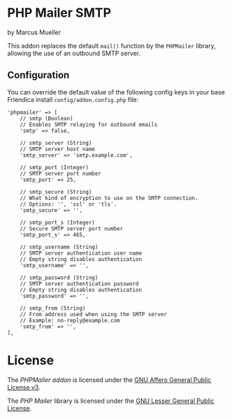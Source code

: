 PHP Mailer SMTP
============

by Marcus Mueller

This addon replaces the default `mail()` function by the `PHPMailer` library, allowing the use of an outbound SMTP server.

Configuration
-------------

You can override the default value of the following config keys in your base Friendica install `config/addon.config.php` file:

	'phpmailer' => [
        // smtp (Boolean)
        // Enables SMTP relaying for outbound emails
        'smtp' => false,

        // smtp_server (String)
        // SMTP server host name
        'smtp_server' => 'smtp.example.com',

        // smtp_port (Integer)
        // SMTP server port number
        'smtp_port' => 25,

        // smtp_secure (String)
        // What kind of encryption to use on the SMTP connection.
        // Options: '', 'ssl' or 'tls'.
        'smtp_secure' => '',

        // smtp_port_s (Integer)
        // Secure SMTP server port number
        'smtp_port_s' => 465,

        // smtp_username (String)
        // SMTP server authentication user name
        // Empty string disables authentication
        'smtp_username' => '',

        // smtp_password (String)
        // SMTP server authentication password
        // Empty string disables authentication
        'smtp_password' => '',

        // smtp_from (String)
        // From address used when using the SMTP server
        // Example: no-reply@example.com
        'smtp_from' => '',
    ],

License
=======

The _PHPMailer addon_ is licensed under the [GNU Affero General Public License v3](https://www.gnu.org/licenses/agpl-3.0.html).

The _PHP Mailer_ library is licensed under the [GNU Lesser General Public License](https://www.gnu.org/licenses/lgpl-3.0.html).
